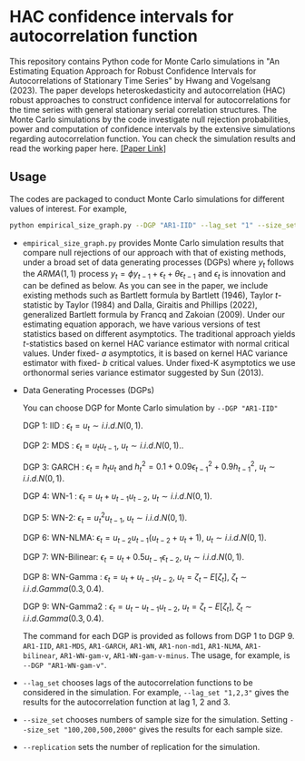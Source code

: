 # HAC confidence intervals for autocorrelation function
This repository contains Python code for Monte Carlo simulations in "An Estimating Equation Approach for Robust Confidence Intervals for Autocorrelations of Stationary Time Series" by Hwang and Vogelsang (2023). The paper develops heteroskedasticity and autocorrelation (HAC) robust approaches to construct confidence interval for autocorrelations for the time series with general stationary serial correlation structures. The Monte Carlo simulations by the code investigate null rejection probabilities, power and computation of confidence intervals by the extensive simulations regarding autocorrelation function. You can check the simulation results and read the working paper here. [[Paper Link]](https://taeyoonhwang.s3.us-east-2.amazonaws.com/Taeyoon_Hwang_JMP.pdf)

## Usage
The codes are packaged to conduct Monte Carlo simulations for different values of interest. For example,

```bash
python empirical_size_graph.py --DGP "AR1-IID" --lag_set "1" --size_set "100,200,500,2000" --phi_set "0.1,0.3,0.5,0.7,0.9,-0.1,-0.3,-0.5,-0.7,-0.9" --replication "1000"
```

* `empirical_size_graph.py` provides Monte Carlo simulation results that compare null rejections of our approach with that of existing methods, under a broad set of data generating processes (DGPs) where
$y_{t}$ follows the $ARMA(1,1)$ process $y_{t}=\phi y_{t-1}+\epsilon_{t}+\theta\epsilon_{t-1}$ and $\epsilon_t$ is innovation and can be defined as below. As you can see in the paper, we include existing methods such as Bartlett formula by Bartlett (1946), Taylor $t$-statistic by Taylor (1984) and Dalla, Giraitis and Phillips (2022), generalized Bartlett formula by Francq and Zakoian (2009). Under our estimating equation apporach, we have various versions of test statistics based on different asymptotics. The traditional approach yields $t$-statistics based on kernel HAC variance estimator with normal critical values. Under fixed- $a$ asymptotics, it is based on kernel HAC variance estimator with fixed- $b$ critical values. Under fixed-K asymptotics we use orthonormal series variance estimator suggested by Sun (2013).

* Data Generating Processes (DGPs)

    You can choose DGP for Monte Carlo simulation by `--DGP "AR1-IID"`

    DGP 1: IID : $\epsilon_{t}=u_{t}\sim i.i.d.N(0,1)$.

    DGP 2: MDS : $\epsilon_{t}=u_{t}u_{t-1},$ $u_{t}\sim i.i.d.N(0,1)$..

    DGP 3: GARCH : $\epsilon_{t}=h_{t}u_{t}$ and $h_{t}^{2}%
    =0.1+0.09\epsilon_{t-1}^{2}+0.9h_{t-1}^{2}$, $u_{t}\sim i.i.d.N(0,1)$.

    DGP 4: WN-1 : $\epsilon_{t}=u_{t}+u_{t-1}u_{t-2},$ $u_{t}\sim
    i.i.d.N(0,1)$.

    DGP 5: WN-2: $\epsilon_{t}=u_{t}^{2}u_{t-1}$, $u_{t}\sim i.i.d.N(0,1)$.

    DGP 6: WN-NLMA: $\epsilon_{t}=u_{t-2}u_{t-1}(u_{t-2}+u_{t}+1)$,
    $u_{t}\sim i.i.d.N(0,1)$.

    DGP 7: WN-Bilinear: $\epsilon_{t}=u_{t}+0.5u_{t-1}\epsilon_{t-2}$,
    $u_{t}\sim i.i.d.N(0,1).$

    DGP 8: WN-Gamma : $\epsilon_{t}=u_{t}+u_{t-1}u_{t-2},$ $u_{t}
    =\zeta_{t}-E[\zeta_{t}],$ $\zeta_{t}\sim i.i.d.Gamma(0.3,0.4)$.

    DGP 9: WN-Gamma2 : $\epsilon_{t}=u_{t}-u_{t-1}u_{t-2},$ $u_{t}
    =\zeta_{t}-E[\zeta_{t}],$ $\zeta_{t}\sim i.i.d.Gamma(0.3,0.4)$.

    The command for each DGP is provided as follows from DGP 1 to DGP 9. `AR1-IID`, `AR1-MDS`, `AR1-GARCH`, `AR1-WN`, `AR1-non-md1`, `AR1-NLMA`, `AR1-bilinear`, `AR1-WN-gam-v`, `AR1-WN-gam-v-minus`. The usage, for example, is `--DGP "AR1-WN-gam-v"`.

 *  `--lag_set` chooses lags of the autocorrelation functions to be considered in the simulation. For example, `--lag_set "1,2,3"` gives the results for the autocorrelation function at lag 1, 2 and 3.

*   `--size_set` chooses numbers of sample size for the simulation. Setting `--size_set "100,200,500,2000"` gives the results for each sample size.

*   `--replication` sets the number of replication for the simulation.





<!--
This is 

This sentence uses delimiters to show math inline:  $\sqrt{3x-1}+(1+x)^2$

**The Cauchy-Schwarz Inequality**
$$\left( \sum_{k=1}^n a_k b_k \right)^2 \leq \left( \sum_{k=1}^n a_k^2 \right) \left( \sum_{k=1}^n b_k^2 \right)$$
-->